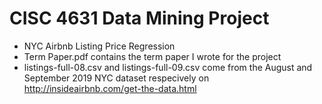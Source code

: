 # CISC 4631 Data Mining Project
* NYC Airbnb Listing Price Regression
* Term Paper.pdf contains the term paper I wrote for the project 
* listings-full-08.csv and listings-full-09.csv come from the August and September 2019 NYC dataset respecively on http://insideairbnb.com/get-the-data.html
